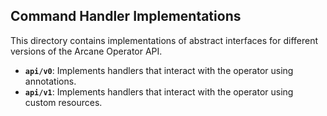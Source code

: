 ## Command Handler Implementations

This directory contains implementations of abstract interfaces for different versions of the Arcane Operator API.

- **`api/v0`**: Implements handlers that interact with the operator using annotations.
- **`api/v1`**: Implements handlers that interact with the operator using custom resources.
